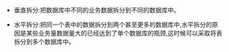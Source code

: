 - 垂直拆分:把数据库中不同的业务数据拆分到不同的数据库中。

- 水平拆分:把同一个表中的数据拆分到两个甚至更多的数据库中,水平拆分的原因是某些业务量数据量大的已经达到了单个数据库的瓶颈,这时候可以采取将表拆分到多个数据库中。
